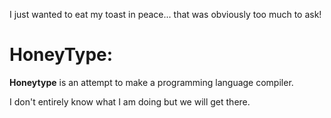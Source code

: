  I just wanted to eat my toast in peace... that was obviously too much to ask!


# HoneyType:

**Honeytype** is an attempt to make a programming language compiler.

I don't entirely know what I am doing but we will get there.
